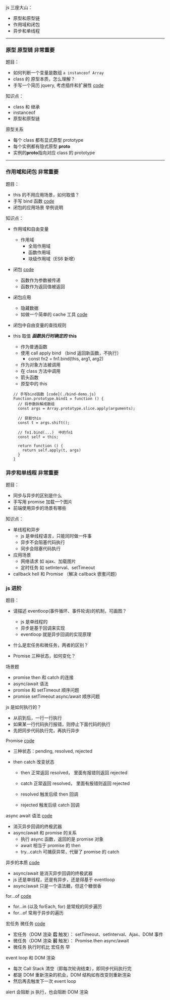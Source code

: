 js 三座大山：

- 原型和原型链
- 作用域和闭包
- 异步和单线程

---

### 原型 原型链 非常重要

题目：

- 如何判断一个变量是数组 `a instanceof Array`
- class 的 原型本质，怎么理解？
- 手写一个简历 jquery, 考虑插件和扩展性 [code](./jquery-demo.html)

知识点：

- class 和 继承
- instanceof
- 原型和原型链

原型关系

- 每个 class 都有显式原型 prototype
- 每个实例都有隐式原型 **proto**
- 实例的**proto**指向对应 class 的 prototype

---

### 作用域和闭包 非常重要

题目：

- this 的不用应用场景，如何取值？
- 手写 bind 函数 [code](./bind-demo.js)
- 闭包的应用场景 举例说明

知识点：

- 作用域和自由变量
  - 作用域
    - 全局作用域
    - 函数作用域
    - 块级作用域（ES6 新增）
- 闭包 [code](./closure.js)
  - 函数作为参数被传递
  - 函数作为返回值被返回
- 闭包应用
  - 隐藏数据
  - 如做一个简单的 cache 工具 [code](./cache-demo.js)
- 闭包中自由变量的查找规则

- this 取值 **_函数执行时确定的_** **this**

  - 作为普通函数
  - 使用 call apply bind （bind 返回新函数，不执行）
    - const fn2 = fn1.bind(this, arg1, arg2)
  - 作为对象方法被调用
  - 在 class 方法中调用
  - 箭头函数
  - 原型中的 this

  ```
  // 手写bind函数 [code](./bind-demo.js)
  Function.prototype.bind1 = function () {
    // 将参数拆解成数组
    const args = Array.prototype.slice.apply(arguments);

    // 获取this
    const t = args.shift();

    // fn1.bind(...)  中的fn1
    const self = this;

    return function () {
      return self.apply(t, args)
    }
  }
  ```

### 异步和单线程 非常重要

题目：

- 同步与异步的区别是什么
- 手写用 promise 加载一个图片
- 前端使用异步的场景有哪些

知识点：

- 单线程和异步
  - js 是单线程语言，只能同时做一件事
  - 异步不会阻塞代码执行
  - 同步会阻塞代码执行
- 应用场景
  - 网络请求 如 ajax、加载图片
  - 定时任务 如 setInterval、setTimeout
- callback hell 和 Promise （解决 callback 嵌套问题）

### js 进阶

题目：

- 请描述 eventloop(事件循环、事件轮询)的机制，可画图？

  - js 是单线程的
  - 异步是基于回调来实现
  - eventloop 就是异步回调的实现原理

- 什么是宏任务和微任务，两者的区别？
- Promise 三种状态，如何变化？

场景题

- promise then 和 catch 的连接
- async/await 语法
- promise 和 setTimeout 顺序问题
- promise setTimeout async/await 顺序问题

js 是如何执行的？

- 从前到后，一行一行执行
- 如果某一行代码执行报错，则停止下面代码的执行
- 先把同步代码执行完，再执行异步

Promise [code](./promise.js)

- 三种状态：pending, resolved, rejected
- then catch 改变状态

  - then 正常返回 resolved， 里面有报错则返回 rejected
  - catch 正常返回 resolved， 里面有报错则返回 rejected

  - resolved 触发后续 then 回调
  - rejected 触发后续 catch 回调

async await 语法 [code](./async-await.js)

- 消灭异步回调的终极武器
- async/await 和 promise 的关系
  - 执行 async 函数，返回的是 promise 对象
  - await 相当于 promise 的 then
  - try...catch 可捕获异常，代替了 promise 的 catch

异步的本质 [code](./async-demo.js)

- async/await 是消灭异步回调的终极武器
- js 还是单线程，还是有异步，还是得基于 eventloop
- async/await 只是一个语法糖，但这个糖很香

for...of [code](./for-of.js)

- for...in (以及 forEach, for) 是常规的同步遍历
- for...of 常用于异步的遍历

宏任务 微任务 [code](./macro-micro.js)

- 宏任务（DOM 渲染 **后** 触发）： setTimeout、setInterval、Ajax、DOM 事件
- 微任务（DOM 渲染 **前** 触发）： Promise.then async/await
- 微任务 执行时机比 宏任务 早

event loop 和 DOM 渲染

- 每次 Call Stack 清空（即每次轮询结束），即同步代码执行完
- 都是 DOM 重新渲染的机会，DOM 结构如有改变则重新渲染
- 然后再去触发下一次 event loop

alert 会阻断 js 执行，也会阻断 DOM 渲染
